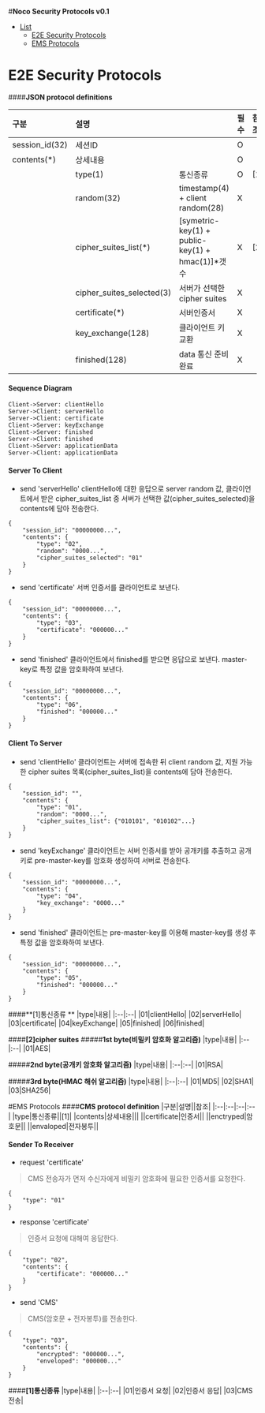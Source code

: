 
#**Noco Security Protocols v0.1**

- [List](#List)
	- [E2E Security Protocols](#e2e-security-protocols)
	- [EMS Protocols](#ems-protocols)

# E2E Security Protocols
####**JSON protocol definitions**
 
|구분|설명||필수|참조|server|client|
|:--|:--|:--|:--|:--|:--|:--|
|session_id(32)|세션ID||O||O|O|
|contents(*)|상세내용||O||O|O|
||type(1)|통신종류|O|[1]|O|O|
||random(32)|timestamp(4) + client random(28)|X||O|O|
||cipher_suites_list(*)|[symetric-key(1) + public-key(1) + hmac(1)]*갯수|X|[2]|X|O|
||cipher_suites_selected(3)|서버가 선택한 cipher suites|X||O|X|
||certificate(*)|서버인증서|X||O|X|
||key_exchange(128)|클라이언트 키 교환|X||X|O|
||finished(128)|data 통신 준비 완료|X||O|O|

#### **Sequence Diagram**
```sequence
Client->Server: clientHello
Server->Client: serverHello
Server->Client: certificate
Client->Server: keyExchange
Client->Server: finished
Server->Client: finished
Client->Server: applicationData
Server->Client: applicationData
```

#### **Server To Client**
- send 'serverHello'
clientHello에 대한 응답으로 server random 값,  클라이언트에서 받은 cipher_suites_list 중 서버가 선택한 값(cipher_suites_selected)을 contents에 담아 전송한다.
 
```
{
	"session_id": "00000000...",
	"contents": {
		"type": "02",
		"random": "0000...",
		"cipher_suites_selected": "01"
	}
}
```  

 - send 'certificate'
서버 인증서를 클라이언트로 보낸다.
```
{
	"session_id": "00000000...",
	"contents": {
		"type": "03",
		"certificate": "000000..."
	}
}
```  

- send 'finished'
클라이언트에서 finished를 받으면 응답으로 보낸다.
master-key로 특정 값을 암호화하여 보낸다.
```
{
	"session_id": "00000000...",
	"contents": {
		"type": "06",
		"finished": "000000..."
	}
}
```

#### **Client To Server**
- send 'clientHello'
클라이언트는 서버에 접속한 뒤 client random 값,  지원 가능한 cipher suites 목록(cipher_suites_list)을 contents에 담아 전송한다.
 
```
{
	"session_id": "",
	"contents": {
		"type": "01",
		"random": "0000...",
		"cipher_suites_list": {"010101", "010102"...}
	}
}
```  

- send 'keyExchange'
클라이언트는 서버 인증서를 받아 공개키를 추출하고 공개키로 pre-master-key를 암호화 생성하여 서버로 전송한다.
```
{
	"session_id": "00000000...",
	"contents": {
		"type": "04",
		"key_exchange": "0000..."
	}
}
```

- send 'finished'
클라이언트는 pre-master-key를 이용해 master-key를 생성 후 특정 값을 암호화하여 보낸다.
```
{
	"session_id": "00000000...",
	"contents": {
		"type": "05",
		"finished": "000000..."
	}
}
```

####**[1]통신종류 **
|type|내용|
|:--|:--|
|01|clientHello|
|02|serverHello|
|03|certificate|
|04|keyExchange|
|05|finished|
|06|finished|

####**[2]cipher suites**
#####**1st byte(비밀키 암호화 알고리즘)**
|type|내용|
|:--|:--|
|01|AES|

#####**2nd byte(공개키 암호화 알고리즘)**
|type|내용|
|:--|:--|
|01|RSA|

#####**3rd byte(HMAC 해쉬 알고리즘)**
|type|내용|
|:--|:--|
|01|MD5|
|02|SHA1|
|03|SHA256|

#EMS Protocols
####**CMS protocol definition**
|구분|설명||참조|
|:--|:--|:--|:--|
|type|통신종류||[1]|
|contents|상세내용|||
||certificate|인증서||
||enctryped|암호문||
||envaloped|전자봉투||

#### **Sender To Receiver**
- request 'certificate'
> CMS 전송자가 먼저 수신자에게 비밀키 암호화에 필요한 인증서를 요청한다.
 
```
{
	"type": "01"
}
```  

- response 'certificate'
> 인증서 요청에 대해여 응답한다. 
```
{
	"type": "02",
	"contents": {
		"certificate": "000000..."
	}
}
```

- send 'CMS'
> CMS(암호문 + 전자봉투)를 전송한다. 
```
{
	"type": "03",
	"contents": {
		"encrypted": "000000...",
		"enveloped": "000000..."
	}
}
```
####**[1]통신종류**
|type|내용|
|:--|:--|
|01|인증서 요청|
|02|인증서 응답|
|03|CMS 전송|

